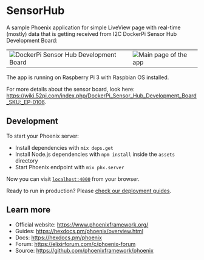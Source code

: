 # SensorHub

A sample Phoenix application for simple LiveView page with real-time (mostly)
data that is getting received from I2C DockerPi Sensor Hub Development Board:

<table>
 <tr>
  <td><img src="https://user-images.githubusercontent.com/113878/100780612-36e18a00-340a-11eb-9051-9af5c3fa665a.jpg" alt="DockerPi Sensor Hub Development Board" /></td>
  <td><img src="https://user-images.githubusercontent.com/113878/100774397-51b00080-3402-11eb-90b9-958e41abb5b3.png" alt="Main page of the app" /></td>
 </tr>
</table>

The app is running on Raspberry Pi 3 with Raspbian OS installed.

For more details about the sensor board, look here: https://wiki.52pi.com/index.php/DockerPi_Sensor_Hub_Development_Board_SKU:_EP-0106.

## Development

To start your Phoenix server:

  * Install dependencies with `mix deps.get`
  * Install Node.js dependencies with `npm install` inside the `assets` directory
  * Start Phoenix endpoint with `mix phx.server`

Now you can visit [`localhost:4000`](http://localhost:4000) from your browser.

Ready to run in production? Please [check our deployment guides](https://hexdocs.pm/phoenix/deployment.html).

## Learn more

  * Official website: https://www.phoenixframework.org/
  * Guides: https://hexdocs.pm/phoenix/overview.html
  * Docs: https://hexdocs.pm/phoenix
  * Forum: https://elixirforum.com/c/phoenix-forum
  * Source: https://github.com/phoenixframework/phoenix
